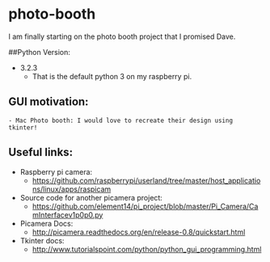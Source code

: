 # photo-booth
I am finally starting on the photo booth project that I promised Dave.

##Python Version:
* 3.2.3
    * That is the default python 3 on my raspberry pi.
    
    
## GUI motivation:
    - Mac Photo booth: I would love to recreate their design using tkinter!
    
## Useful links:
* Raspberry pi camera:
    * https://github.com/raspberrypi/userland/tree/master/host_applications/linux/apps/raspicam
* Source code for another picamera project:
    *  https://github.com/element14/pi_project/blob/master/Pi_Camera/CamInterfacev1p0p0.py
* Picamera Docs:
    *  http://picamera.readthedocs.org/en/release-0.8/quickstart.html
* Tkinter docs:
    * http://www.tutorialspoint.com/python/python_gui_programming.html   
    
          
